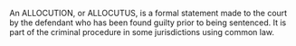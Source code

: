 An ALLOCUTION, or ALLOCUTUS, is a formal statement made to the court by the defendant who has been found guilty prior to being sentenced. It is part of the criminal procedure in some jurisdictions using common law.
